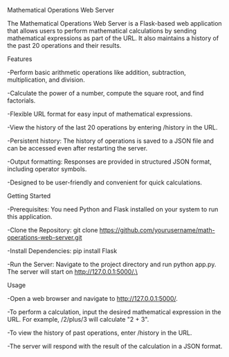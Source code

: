 Mathematical Operations Web Server


The Mathematical Operations Web Server is a Flask-based web application that allows users to perform mathematical calculations by sending mathematical expressions as part of the URL. It also maintains a history of the past 20 operations and their results.

Features

-Perform basic arithmetic operations like addition, subtraction, multiplication, and division.

-Calculate the power of a number, compute the square root, and find factorials.

-Flexible URL format for easy input of mathematical expressions.

-View the history of the last 20 operations by entering /history in the URL.

-Persistent history: The history of operations is saved to a JSON file and can be accessed even after restarting the server.

-Output formatting: Responses are provided in structured JSON format, including operator symbols.

-Designed to be user-friendly and convenient for quick calculations.



Getting Started

-Prerequisites: You need Python and Flask installed on your system to run this application.

-Clone the Repository: git clone https://github.com/yourusername/math-operations-web-server.git

-Install Dependencies: pip install Flask

-Run the Server: Navigate to the project directory and run python app.py. The server will start on http://127.0.0.1:5000/.\


Usage

-Open a web browser and navigate to http://127.0.0.1:5000/.

-To perform a calculation, input the desired mathematical expression in the URL. For example, /2/plus/3 will calculate "2 + 3".

-To view the history of past operations, enter /history in the URL.

-The server will respond with the result of the calculation in a JSON format.







